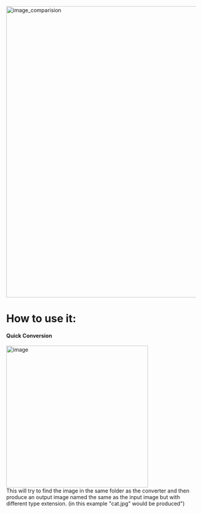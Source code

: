 <img width="774" alt="image_comparision" src="https://github.com/user-attachments/assets/70c03017-7da1-4b19-b538-9ac5cf7cc4af">

<h1>
How to use it:
</h1>


<h4> Quick Conversion</h4>
<img width="377" alt="image" src="https://github.com/user-attachments/assets/48ad7f63-06b3-42ec-bb3b-8d80eb7db731"> <br>
This will try to find the image in the same folder as the converter and then produce an output image named the same as the input image but with different type extension.
(in this example "cat.jpg" would be produced")

